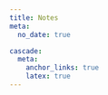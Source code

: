 ```yaml
---
title: Notes
meta:
  no_date: true

cascade:
  meta:
    anchor_links: true
    latex: true
---
```

